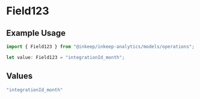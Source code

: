 # Field123

## Example Usage

```typescript
import { Field123 } from "@inkeep/inkeep-analytics/models/operations";

let value: Field123 = "integrationId_month";
```

## Values

```typescript
"integrationId_month"
```